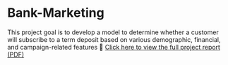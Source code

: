 # Bank-Marketing
This project goal is to develop a model to determine whether a customer will subscribe to a term deposit based on various demographic, financial, and campaign-related features
📄 [Click here to view the full project report (PDF)](./Project%20Summary.pdf)
